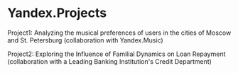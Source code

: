 # Yandex.Projects
Project1: Analyzing the musical preferences of users in the cities of Moscow and St. Petersburg (collaboration with Yandex.Music)  

Project2: Exploring the Influence of Familial Dynamics on Loan Repayment (collaboration with a Leading Banking Institution's Credit Department)
